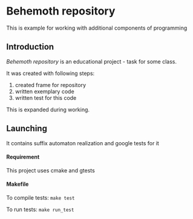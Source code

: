 # Behemoth repository

This is example for working with additional components of programming

## Introduction

_Behemoth repository_ is an educational project - task for some class.

It was created with following steps:

1. created frame for repository
2. written exemplary code
3. written test for this code

This is expanded during working.

## Launching

It contains suffix automaton realization and google tests for it

#### Requirement

This project uses cmake and gtests

#### Makefile

To compile tests: ``` make test ```

To run tests: ``` make run_test ```
